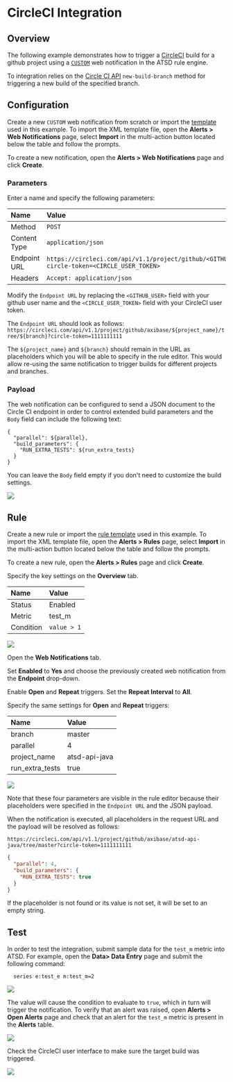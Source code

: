 # CircleCI Integration

## Overview

The following example demonstrates how to trigger a [CircleCI](https://circleci.com) build for a github project using a [`CUSTOM`](custom.md) web notification in the ATSD rule engine.

To integration relies on the [Circle CI API](https://circleci.com/docs/api/v1-reference/#new-build-branch) `new-build-branch` method for triggering a new build of the specified branch.

## Configuration

Create a new `CUSTOM` web notification from scratch or import the [template](resources/custom-circleci-notification.xml) used in this example. To import the XML template file, open the **Alerts > Web Notifications** page, select **Import** in the multi-action button located below the table and follow the prompts.

To create a new notification, open the **Alerts > Web Notifications** page and click **Create**.

### Parameters

Enter a name and specify the following parameters:

| **Name** | **Value** |
| :--- | :--- |
| Method | `POST`  |
| Content Type | `application/json` |
| Endpoint URL | `https://circleci.com/api/v1.1/project/github/<GITHUB_USER>/${project_name}/tree/${branch}?circle-token=<CIRCLE_USER_TOKEN>` |
| Headers | `Accept: application/json` |

Modify the `Endpoint URL` by replacing the `<GITHUB_USER>` field with your github user name and the `<CIRCLE_USER_TOKEN>` field with your CircleCI user token.

The `Endpoint URL` should look as follows: `https://circleci.com/api/v1.1/project/github/axibase/${project_name}/tree/${branch}?circle-token=1111111111`

The `${project_name}` and `${branch}` should remain in the URL as placeholders which you will be able to specify in the rule editor. This would allow re-using the same notification to trigger builds for different projects and branches.

### Payload

The web notification can be configured to send a JSON document to the Circle CI endpoint in order to control extended build parameters and the `Body` field can include the following text:

```
{
  "parallel": ${parallel},
  "build_parameters": { 
    "RUN_EXTRA_TESTS": ${run_extra_tests}
  }
}
```

You can leave the `Body` field empty if you don't need to customize the build settings.

![](images/circle_endpoint.png)

## Rule

Create a new rule or import the [rule template](resources/custom-circleci-rule.xml) used in this example. To import the XML template file, open the **Alerts > Rules** page, select **Import** in the multi-action button located below the table and follow the prompts.

To create a new rule, open the **Alerts > Rules** page and click **Create**.

Specify the key settings on the **Overview** tab. 

| **Name** | **Value** |
| :-------- | :---- |
| Status | Enabled |
| Metric | test_m |
| Condition | `value > 1` |

![](images/rule_overview.png)

Open the **Web Notifications** tab.

Set **Enabled** to **Yes** and choose the previously created web notification from the **Endpoint** drop-down.

Enable **Open** and **Repeat** triggers. Set the **Repeat Interval** to **All**.

Specify the same settings for **Open** and **Repeat** triggers:

| **Name** | **Value** |
| :-------- | :---- |
| branch | master |
| parallel | 4 |
| project_name | atsd-api-java |
| run_extra_tests  | true |

![](images/circle_rule_notification.png)

Note that these four parameters are visible in the rule editor because their placeholders were specified in the `Endpoint URL` and the JSON payload.

When the notification is executed, all placeholders in the request URL and the payload will be resolved as follows:

`https://circleci.com/api/v1.1/project/github/axibase/atsd-api-java/tree/master?circle-token=1111111111`

```json
{
  "parallel": 4,
  "build_parameters": { 
    "RUN_EXTRA_TESTS": true
  }
}
```

If the placeholder is not found or its value is not set, it will be set to an empty string.

## Test

In order to test the integration, submit sample data for the `test_m` metric into ATSD. For example, open the **Data> Data Entry** page and submit the following command:

```
  series e:test_e m:test_m=2
```

![](images/rule_test_commands.png)

The value will cause the condition to evaluate to `true`, which in turn will trigger the notification.
To verify that an alert was raised, open **Alerts > Open Alerts** page and check that an alert for the `test_m` metric is present in the **Alerts** table.

![](images/circle_alert_open.png)

Check the CircleCI user interface to make sure the target build was triggered.

![](images/circle_test.png)
